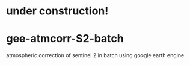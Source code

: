 # under construction!

# gee-atmcorr-S2-batch
atmospheric correction of sentinel 2 in batch using google earth engine
